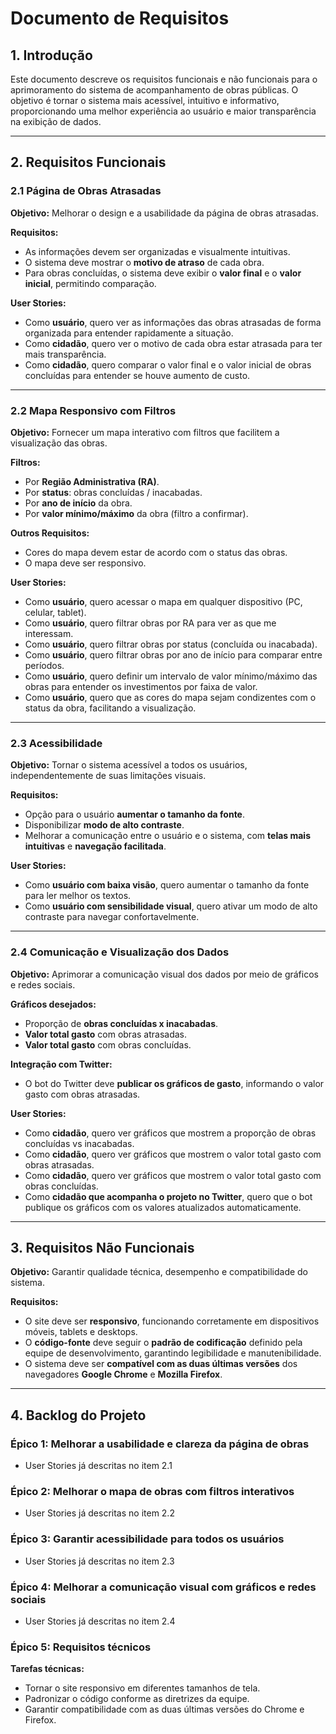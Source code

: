 # Documento de Requisitos

## 1. Introdução
Este documento descreve os requisitos funcionais e não funcionais para o aprimoramento do sistema de acompanhamento de obras públicas. O objetivo é tornar o sistema mais acessível, intuitivo e informativo, proporcionando uma melhor experiência ao usuário e maior transparência na exibição de dados.

---

## 2. Requisitos Funcionais

### 2.1 Página de Obras Atrasadas
**Objetivo:** Melhorar o design e a usabilidade da página de obras atrasadas.

**Requisitos:**
- As informações devem ser organizadas e visualmente intuitivas.
- O sistema deve mostrar o **motivo de atraso** de cada obra.
- Para obras concluídas, o sistema deve exibir o **valor final** e o **valor inicial**, permitindo comparação.

**User Stories:**
- Como **usuário**, quero ver as informações das obras atrasadas de forma organizada para entender rapidamente a situação.
- Como **cidadão**, quero ver o motivo de cada obra estar atrasada para ter mais transparência.
- Como **cidadão**, quero comparar o valor final e o valor inicial de obras concluídas para entender se houve aumento de custo.

---

### 2.2 Mapa Responsivo com Filtros
**Objetivo:** Fornecer um mapa interativo com filtros que facilitem a visualização das obras.

**Filtros:**
- Por **Região Administrativa (RA)**.
- Por **status**: obras concluídas / inacabadas.
- Por **ano de início** da obra.
- Por **valor mínimo/máximo** da obra (filtro a confirmar).

**Outros Requisitos:**
- Cores do mapa devem estar de acordo com o status das obras.
- O mapa deve ser responsivo.

**User Stories:**
- Como **usuário**, quero acessar o mapa em qualquer dispositivo (PC, celular, tablet).
- Como **usuário**, quero filtrar obras por RA para ver as que me interessam.
- Como **usuário**, quero filtrar obras por status (concluída ou inacabada).
- Como **usuário**, quero filtrar obras por ano de início para comparar entre períodos.
- Como **usuário**, quero definir um intervalo de valor mínimo/máximo das obras para entender os investimentos por faixa de valor.
- Como **usuário**, quero que as cores do mapa sejam condizentes com o status da obra, facilitando a visualização.

---

### 2.3 Acessibilidade
**Objetivo:** Tornar o sistema acessível a todos os usuários, independentemente de suas limitações visuais.

**Requisitos:**
- Opção para o usuário **aumentar o tamanho da fonte**.
- Disponibilizar **modo de alto contraste**.
- Melhorar a comunicação entre o usuário e o sistema, com **telas mais intuitivas** e **navegação facilitada**.

**User Stories:**
- Como **usuário com baixa visão**, quero aumentar o tamanho da fonte para ler melhor os textos.
- Como **usuário com sensibilidade visual**, quero ativar um modo de alto contraste para navegar confortavelmente.

---

### 2.4 Comunicação e Visualização dos Dados
**Objetivo:** Aprimorar a comunicação visual dos dados por meio de gráficos e redes sociais.

**Gráficos desejados:**
- Proporção de **obras concluídas x inacabadas**.
- **Valor total gasto** com obras atrasadas.
- **Valor total gasto** com obras concluídas.

**Integração com Twitter:**
- O bot do Twitter deve **publicar os gráficos de gasto**, informando o valor gasto com obras atrasadas.

**User Stories:**
- Como **cidadão**, quero ver gráficos que mostrem a proporção de obras concluídas vs inacabadas.
- Como **cidadão**, quero ver gráficos que mostrem o valor total gasto com obras atrasadas.
- Como **cidadão**, quero ver gráficos que mostrem o valor total gasto com obras concluídas.
- Como **cidadão que acompanha o projeto no Twitter**, quero que o bot publique os gráficos com os valores atualizados automaticamente.

---

## 3. Requisitos Não Funcionais
**Objetivo:** Garantir qualidade técnica, desempenho e compatibilidade do sistema.

**Requisitos:**
- O site deve ser **responsivo**, funcionando corretamente em dispositivos móveis, tablets e desktops.
- O **código-fonte** deve seguir o **padrão de codificação** definido pela equipe de desenvolvimento, garantindo legibilidade e manutenibilidade.
- O sistema deve ser **compatível com as duas últimas versões** dos navegadores **Google Chrome** e **Mozilla Firefox**.

---

## 4. Backlog do Projeto

### Épico 1: Melhorar a usabilidade e clareza da página de obras
- User Stories já descritas no item 2.1

### Épico 2: Melhorar o mapa de obras com filtros interativos
- User Stories já descritas no item 2.2

### Épico 3: Garantir acessibilidade para todos os usuários
- User Stories já descritas no item 2.3

### Épico 4: Melhorar a comunicação visual com gráficos e redes sociais
- User Stories já descritas no item 2.4

### Épico 5: Requisitos técnicos
**Tarefas técnicas:**
- Tornar o site responsivo em diferentes tamanhos de tela.
- Padronizar o código conforme as diretrizes da equipe.
- Garantir compatibilidade com as duas últimas versões do Chrome e Firefox.




